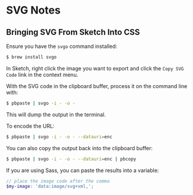 # SVG Notes

## Bringing SVG From Sketch Into CSS

Ensure you have the `svgo` command installed:

```bash
$ brew install svgo
```

In Sketch, right click the image you want to export and click the `Copy SVG Code` link in the context menu.

With the SVG code in the clipboard buffer, process it on the command line with:

```bash
$ pbpaste | svgo -i - -o -
```

This will dump the output in the terminal.

To encode the URL:

```bash
$ pbpaste | svgo -i - -o - --datauri=enc
```

You can also copy the output back into the clipboard buffer:

```bash
$ pbpaste | svgo -i - -o - --datauri=enc | pbcopy
```

If you are using Sass, you can paste the results into a variable:

```scss
// place the image code after the comma
$my-image: 'data:image/svg+xml,';
```


